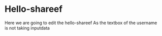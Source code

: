 # Hello-shareef
Here we are going to edit the hello-shareef
 As the textbox of the username is not taking inputdata
